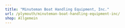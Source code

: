 ```yaml
---
title: "Minuteman Boat Handling Equipment, Inc."
url: /plymouth/minuteman-boat-handling-equipment-inc/
shop: Allgemein
---
```

